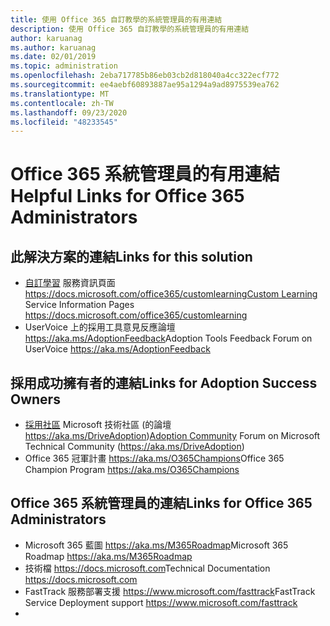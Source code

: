 ```yaml
---
title: 使用 Office 365 自訂教學的系統管理員的有用連結
description: 使用 Office 365 自訂教學的系統管理員的有用連結
author: karuanag
ms.author: karuanag
ms.date: 02/01/2019
ms.topic: administration
ms.openlocfilehash: 2eba717785b86eb03cb2d818040a4cc322ecf772
ms.sourcegitcommit: ee4aebf60893887ae95a1294a9ad8975539ea762
ms.translationtype: MT
ms.contentlocale: zh-TW
ms.lasthandoff: 09/23/2020
ms.locfileid: "48233545"
---
```

# <a name="helpful-links-for-office-365-administrators"></a><span data-ttu-id="be2f8-103">Office 365 系統管理員的有用連結</span><span class="sxs-lookup"><span data-stu-id="be2f8-103">Helpful Links for Office 365 Administrators</span></span>

## <a name="links-for-this-solution"></a><span data-ttu-id="be2f8-104">此解決方案的連結</span><span class="sxs-lookup"><span data-stu-id="be2f8-104">Links for this solution</span></span>

- <span data-ttu-id="be2f8-105">[自訂學習](https://docs.microsoft.com/office365/customlearning) 服務資訊頁面 https://docs.microsoft.com/office365/customlearning</span><span class="sxs-lookup"><span data-stu-id="be2f8-105">[Custom Learning](https://docs.microsoft.com/office365/customlearning) Service Information Pages https://docs.microsoft.com/office365/customlearning</span></span>
- <span data-ttu-id="be2f8-106">UserVoice 上的採用工具意見反應論壇 https://aka.ms/AdoptionFeedback</span><span class="sxs-lookup"><span data-stu-id="be2f8-106">Adoption Tools Feedback Forum on UserVoice https://aka.ms/AdoptionFeedback</span></span> 

## <a name="links-for-adoption-success-owners"></a><span data-ttu-id="be2f8-107">採用成功擁有者的連結</span><span class="sxs-lookup"><span data-stu-id="be2f8-107">Links for Adoption Success Owners</span></span>
- <span data-ttu-id="be2f8-108">[採用社區](https://aka.ms/DriveAdoption) Microsoft 技術社區 (的論壇 https://aka.ms/DriveAdoption)</span><span class="sxs-lookup"><span data-stu-id="be2f8-108">[Adoption Community](https://aka.ms/DriveAdoption) Forum on Microsoft Technical Community (https://aka.ms/DriveAdoption)</span></span>
- <span data-ttu-id="be2f8-109">Office 365 冠軍計畫 https://aka.ms/O365Champions</span><span class="sxs-lookup"><span data-stu-id="be2f8-109">Office 365 Champion Program https://aka.ms/O365Champions</span></span> 

## <a name="links-for-office-365-administrators"></a><span data-ttu-id="be2f8-110">Office 365 系統管理員的連結</span><span class="sxs-lookup"><span data-stu-id="be2f8-110">Links for Office 365 Administrators</span></span>
- <span data-ttu-id="be2f8-111">Microsoft 365 藍圖 https://aka.ms/M365Roadmap</span><span class="sxs-lookup"><span data-stu-id="be2f8-111">Microsoft 365 Roadmap https://aka.ms/M365Roadmap</span></span>
- <span data-ttu-id="be2f8-112">技術檔 https://docs.microsoft.com</span><span class="sxs-lookup"><span data-stu-id="be2f8-112">Technical Documentation https://docs.microsoft.com</span></span>
- <span data-ttu-id="be2f8-113">FastTrack 服務部署支援 https://www.microsoft.com/fasttrack</span><span class="sxs-lookup"><span data-stu-id="be2f8-113">FastTrack Service Deployment support https://www.microsoft.com/fasttrack</span></span>
- 
